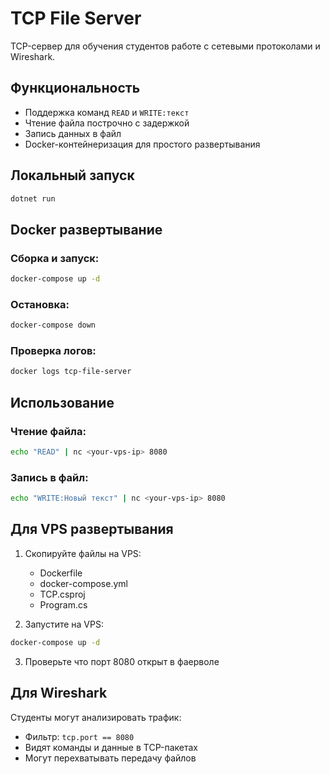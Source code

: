 # TCP File Server

TCP-сервер для обучения студентов работе с сетевыми протоколами и Wireshark.

## Функциональность

- Поддержка команд `READ` и `WRITE:текст`
- Чтение файла построчно с задержкой
- Запись данных в файл
- Docker-контейнеризация для простого развертывания

## Локальный запуск

```bash
dotnet run
```

## Docker развертывание

### Сборка и запуск:
```bash
docker-compose up -d
```

### Остановка:
```bash
docker-compose down
```

### Проверка логов:
```bash
docker logs tcp-file-server
```

## Использование

### Чтение файла:
```bash
echo "READ" | nc <your-vps-ip> 8080
```

### Запись в файл:
```bash
echo "WRITE:Новый текст" | nc <your-vps-ip> 8080
```

## Для VPS развертывания

1. Скопируйте файлы на VPS:
   - Dockerfile
   - docker-compose.yml
   - TCP.csproj
   - Program.cs

2. Запустите на VPS:
```bash
docker-compose up -d
```

3. Проверьте что порт 8080 открыт в фаерволе

## Для Wireshark

Студенты могут анализировать трафик:
- Фильтр: `tcp.port == 8080`
- Видят команды и данные в TCP-пакетах
- Могут перехватывать передачу файлов
